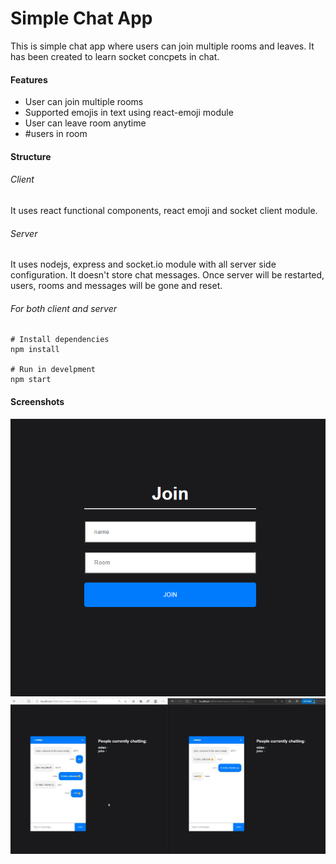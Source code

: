 # Simple Chat App

This is simple chat app where users can join multiple rooms and leaves. 
It has been created to learn socket concpets in chat.

#### Features
- User can join multiple rooms
- Supported emojis in text using react-emoji module
- User can leave room anytime
- #users in room

#### Structure
###### Client
It uses react functional components, react emoji and socket client module. 
###### Server 
It uses nodejs, express and socket.io module with all server side configuration.
It doesn't store chat messages. Once server will be restarted, users, rooms and messages will be gone and reset.


###### For both client and server
```
# Install dependencies
npm install

# Run in develpment
npm start
```

#### Screenshots

![alt text](./screenshots/s1.png?raw=true "Login screen")
![alt text](./screenshots/s2.png?raw=true "Chat screen")
